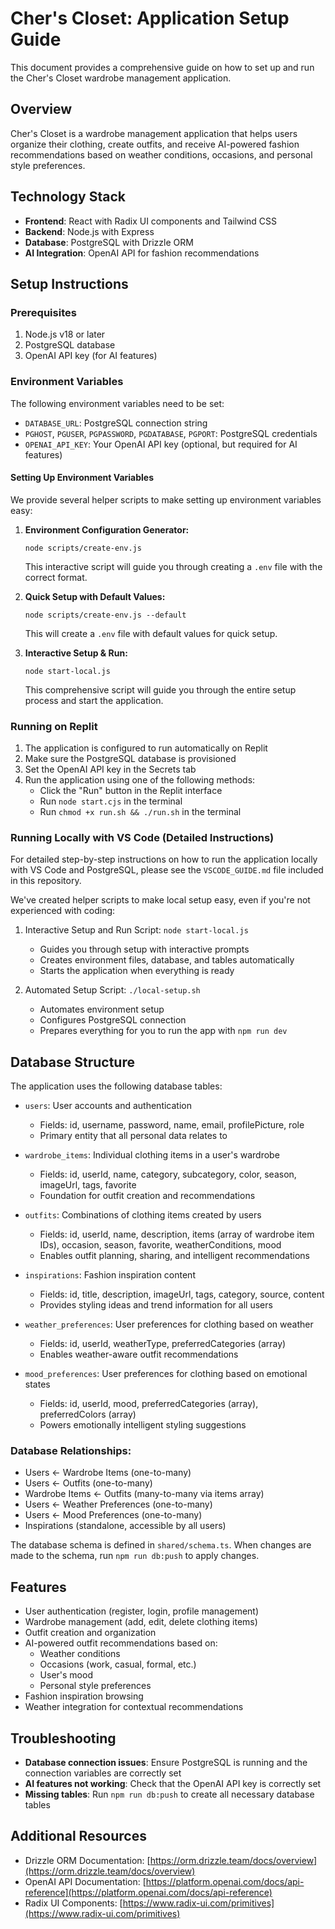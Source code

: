 # Cher's Closet: Application Setup Guide

This document provides a comprehensive guide on how to set up and run the Cher's Closet wardrobe management application.

## Overview

Cher's Closet is a wardrobe management application that helps users organize their clothing, create outfits, and receive AI-powered fashion recommendations based on weather conditions, occasions, and personal style preferences.

## Technology Stack

- **Frontend**: React with Radix UI components and Tailwind CSS
- **Backend**: Node.js with Express
- **Database**: PostgreSQL with Drizzle ORM
- **AI Integration**: OpenAI API for fashion recommendations

## Setup Instructions

### Prerequisites

1. Node.js v18 or later
2. PostgreSQL database
3. OpenAI API key (for AI features)

### Environment Variables

The following environment variables need to be set:

- `DATABASE_URL`: PostgreSQL connection string
- `PGHOST`, `PGUSER`, `PGPASSWORD`, `PGDATABASE`, `PGPORT`: PostgreSQL credentials
- `OPENAI_API_KEY`: Your OpenAI API key (optional, but required for AI features)

#### Setting Up Environment Variables

We provide several helper scripts to make setting up environment variables easy:

1. **Environment Configuration Generator:**
   ```
   node scripts/create-env.js
   ```
   This interactive script will guide you through creating a `.env` file with the correct format.

2. **Quick Setup with Default Values:**
   ```
   node scripts/create-env.js --default
   ```
   This will create a `.env` file with default values for quick setup.

3. **Interactive Setup & Run:**
   ```
   node start-local.js
   ```
   This comprehensive script will guide you through the entire setup process and start the application.

### Running on Replit

1. The application is configured to run automatically on Replit
2. Make sure the PostgreSQL database is provisioned
3. Set the OpenAI API key in the Secrets tab
4. Run the application using one of the following methods:
   - Click the "Run" button in the Replit interface
   - Run `node start.cjs` in the terminal
   - Run `chmod +x run.sh && ./run.sh` in the terminal

### Running Locally with VS Code (Detailed Instructions)

For detailed step-by-step instructions on how to run the application locally with VS Code and PostgreSQL, please see the `VSCODE_GUIDE.md` file included in this repository.

We've created helper scripts to make local setup easy, even if you're not experienced with coding:

1. Interactive Setup and Run Script: `node start-local.js`
   - Guides you through setup with interactive prompts
   - Creates environment files, database, and tables automatically
   - Starts the application when everything is ready

2. Automated Setup Script: `./local-setup.sh`
   - Automates environment setup
   - Configures PostgreSQL connection
   - Prepares everything for you to run the app with `npm run dev`

## Database Structure

The application uses the following database tables:

- `users`: User accounts and authentication
  - Fields: id, username, password, name, email, profilePicture, role
  - Primary entity that all personal data relates to

- `wardrobe_items`: Individual clothing items in a user's wardrobe
  - Fields: id, userId, name, category, subcategory, color, season, imageUrl, tags, favorite
  - Foundation for outfit creation and recommendations

- `outfits`: Combinations of clothing items created by users
  - Fields: id, userId, name, description, items (array of wardrobe item IDs), occasion, season, favorite, weatherConditions, mood
  - Enables outfit planning, sharing, and intelligent recommendations

- `inspirations`: Fashion inspiration content
  - Fields: id, title, description, imageUrl, tags, category, source, content
  - Provides styling ideas and trend information for all users

- `weather_preferences`: User preferences for clothing based on weather
  - Fields: id, userId, weatherType, preferredCategories (array)
  - Enables weather-aware outfit recommendations 

- `mood_preferences`: User preferences for clothing based on emotional states
  - Fields: id, userId, mood, preferredCategories (array), preferredColors (array)
  - Powers emotionally intelligent styling suggestions

### Database Relationships:

- Users ← Wardrobe Items (one-to-many)
- Users ← Outfits (one-to-many)
- Wardrobe Items ← Outfits (many-to-many via items array)
- Users ← Weather Preferences (one-to-many)
- Users ← Mood Preferences (one-to-many)
- Inspirations (standalone, accessible by all users)

The database schema is defined in `shared/schema.ts`. When changes are made to the schema, run `npm run db:push` to apply changes.

## Features

- User authentication (register, login, profile management)
- Wardrobe management (add, edit, delete clothing items)
- Outfit creation and organization
- AI-powered outfit recommendations based on:
  - Weather conditions
  - Occasions (work, casual, formal, etc.)
  - User's mood
  - Personal style preferences
- Fashion inspiration browsing
- Weather integration for contextual recommendations

## Troubleshooting

- **Database connection issues**: Ensure PostgreSQL is running and the connection variables are correctly set
- **AI features not working**: Check that the OpenAI API key is correctly set
- **Missing tables**: Run `npm run db:push` to create all necessary database tables

## Additional Resources

- Drizzle ORM Documentation: [https://orm.drizzle.team/docs/overview](https://orm.drizzle.team/docs/overview)
- OpenAI API Documentation: [https://platform.openai.com/docs/api-reference](https://platform.openai.com/docs/api-reference)
- Radix UI Components: [https://www.radix-ui.com/primitives](https://www.radix-ui.com/primitives)